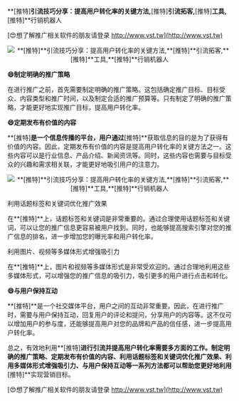 **[推特]**引流技巧分享：提高用户转化率的关键方法,**[推特]**引流拓客,**[推特]**工具,**[推特]**行销机器人

[😍想了解推广相关软件的朋友请登录 http://www.vst.tw](http://www.vst.tw)

 <center><img src="https://vst.tw/MP4/tuiguang/png/2.png" alt="**[推特]**引流技巧分享：提高用户转化率的关键方法,**[推特]**引流拓客,**[推特]**工具,**[推特]**行销机器人"></center>

**😄制定明确的推广策略**

在进行推广之前，首先需要制定明确的推广策略。这包括确定推广目标、目标受众、内容类型和推广时间，以及制定合适的推广预算等。只有制定了明确的推广策略，才能更好地实现推广目标，提高用户转化率。

**😄定期发布有价值的内容**

**[推特]**是一个信息传播的平台，用户通过**[推特]**获取信息的目的是为了获得有价值的内容。因此，定期发布有价值的内容是提高用户转化率的关键方法之一。这些内容可以是行业信息、产品介绍、新闻资讯等。同时，这些内容也需要与目标受众的兴趣和需求相关联，才能更好地吸引用户的注意力。

 <center><img src="https://vst.tw/MP4/tuiguang/png/0.png" alt="**[推特]**引流技巧分享：提高用户转化率的关键方法,**[推特]**引流拓客,**[推特]**工具,**[推特]**行销机器人"></center>

利用话题标签和关键词优化推广效果

在**[推特]**上，话题标签和关键词是非常重要的。通过合理使用话题标签和关键词，可以让您的推广信息更容易被用户找到。同时，也能够提高搜索引擎对您的推广信息的排名，进一步增加您的曝光率和用户转化率。

利用图片、视频等多媒体形式增强吸引力

在**[推特]**上，图片和视频等多媒体形式是非常受欢迎的。通过合理地利用这些多媒体形式，可以增强您的推广信息的吸引力，吸引更多的用户进行点击和转化。

**😄与用户保持互动**

**[推特]**是一个社交媒体平台，用户之间的互动非常重要。因此，在进行推广时，需要与用户保持互动，回复用户的评论和提问，分享用户的内容等。这不仅可以增加用户的参与度，还能够提高用户对您的品牌和产品的信任感，进一步提高用户转化率。

总之，有效地利用**[推特]**进行引流并提高用户转化率需要多方面的工作。制定明确的推广策略、定期发布有价值的内容、利用话题标签和关键词优化推广效果、利用多媒体形式增强吸引力、与用户保持互动等一系列方法都可以帮助您更好地利用**[推特]**实现营销目标。

[😍想了解推广相关软件的朋友请登录 http://www.vst.tw](http://www.vst.tw)



